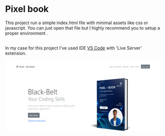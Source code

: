 # Pixel book

This project run a simple index.html file with minimal assets like css or javascript. You can just open that file but I highly recommend you to setup a proper environment . <br /> <br /> 

In my case for this project I've used IDE [VS Code](https://code.visualstudio.com/) with 'Live Server' extension.


![image alt](https://github.com/fusion-git/Bootstrap-5---Pixel-Book/blob/e8465af66763a05449551dc72806473d8f1f700f/Screenshot.png)
